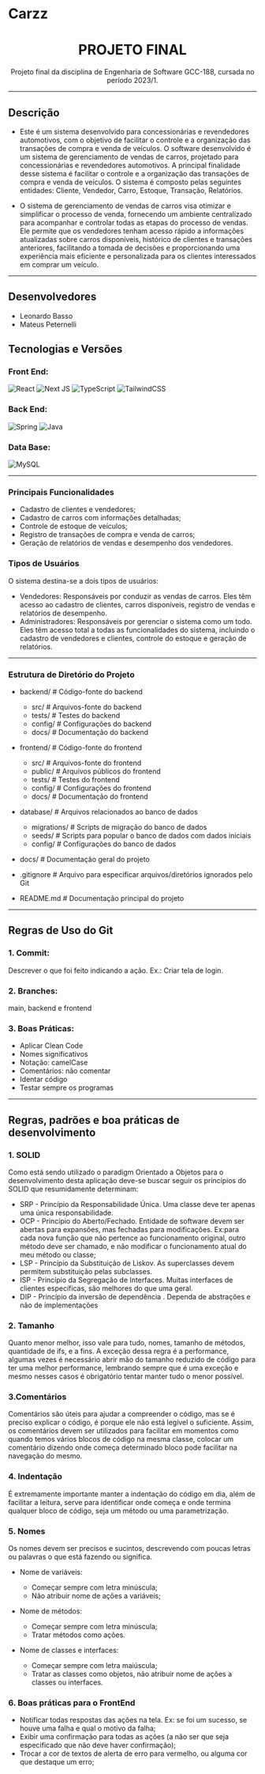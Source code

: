 # Carzz

<h1 align="center">PROJETO FINAL</h1>
<p align="center">
  Projeto final da disciplina de Engenharia de Software GCC-188, cursada no período 2023/1.
</p>

---
## Descrição

- Este é um sistema desenvolvido para concessionárias e revendedores automotivos, com o objetivo de facilitar o controle e a organização das transações de compra e venda de veículos. O software desenvolvido é um sistema de gerenciamento de vendas de carros, projetado para concessionárias e revendedores automotivos. A principal finalidade desse sistema é facilitar o controle e a organização das transações de compra e venda de veículos. O sistema é composto pelas seguintes entidades: Cliente, Vendedor, Carro, Estoque, Transação, Relatórios.

- O sistema de gerenciamento de vendas de carros visa otimizar e simplificar o processo de venda, fornecendo um ambiente centralizado para acompanhar e controlar todas as etapas do processo de vendas. Ele permite que os vendedores tenham acesso rápido a informações atualizadas sobre carros disponíveis, histórico de clientes e transações anteriores, facilitando a tomada de decisões e proporcionando uma experiência mais eficiente e personalizada para os clientes interessados em comprar um veículo.
---

## Desenvolvedores
 - Leonardo Basso
 - Mateus Peternelli

## Tecnologias e Versões

### Front End:

![React](https://img.shields.io/badge/react-v18.2.0-%2320232a.svg?style=for-the-badge&logo=react&logoColor=%2361DAFB)
![Next JS](https://img.shields.io/badge/Next-v12.2.5-%2320232a.svg?style=for-the-badge&logo=next.js&logoColor=white)
![TypeScript](https://img.shields.io/badge/typescript-v4.7.4-%2320232a.svg?style=for-the-badge&logo=typescript&logoColor=white)
![TailwindCSS](https://img.shields.io/badge/tailwindcss-v3.1.8-%2320232a.svg?style=for-the-badge&logo=tailwind-css&logoColor=white)

### Back End:

![Spring](https://img.shields.io/badge/spring-v2.7.0-%2320232a.svg?style=for-the-badge&logo=spring&logoColor=white)
![Java](https://img.shields.io/badge/Java-v11.0.16-%2320232a?style=for-the-badge&logo=java&logoColor=white)

### Data Base:

![MySQL](https://img.shields.io/badge/mysql-v8.0.0-%2320232a.svg?style=for-the-badge&logo=mysql&logoColor=white)

---
### Principais Funcionalidades
- Cadastro de clientes e vendedores;
- Cadastro de carros com informações detalhadas;
- Controle de estoque de veículos;
- Registro de transações de compra e venda de carros;
- Geração de relatórios de vendas e desempenho dos vendedores.

### Tipos de Usuários
O sistema destina-se a dois tipos de usuários:

- Vendedores: Responsáveis por conduzir as vendas de carros. Eles têm acesso ao cadastro de clientes, carros disponíveis, registro de vendas e relatórios de desempenho.
- Administradores: Responsáveis por gerenciar o sistema como um todo. Eles têm acesso total a todas as funcionalidades do sistema, incluindo o cadastro de vendedores e clientes, controle do estoque e geração de relatórios.

---

### Estrutura de Diretório do Projeto

- backend/                  # Código-fonte do backend
  - src/                  # Arquivos-fonte do backend
  - tests/                # Testes do backend
  - config/               # Configurações do backend
  - docs/                 # Documentação do backend
  
- frontend/                 # Código-fonte do frontend
  - src/                  # Arquivos-fonte do frontend
  - public/               # Arquivos públicos do frontend
  - tests/                # Testes do frontend
  - config/               # Configurações do frontend
  - docs/                 # Documentação do frontend
  
- database/                 # Arquivos relacionados ao banco de dados
  - migrations/           # Scripts de migração do banco de dados
  - seeds/                # Scripts para popular o banco de dados com dados iniciais
  - config/               # Configurações do banco de dados
  
- docs/                     # Documentação geral do projeto
  
- .gitignore                # Arquivo para especificar arquivos/diretórios ignorados pelo Git
  
- README.md                 # Documentação principal do projeto


---
## Regras de Uso do Git

### 1. Commit:

Descrever o que foi feito indicando a ação.
Ex.: Criar tela de login.

### 2. Branches:

main, backend e frontend

### 3. Boas Práticas:

- Aplicar Clean Code
- Nomes significativos
- Notação: camelCase
- Comentários: não comentar
- Identar código
- Testar sempre os programas

---

## Regras, padrões e boa práticas de desenvolvimento

### 1. SOLID
Como está sendo utilizado o paradigm Orientado a Objetos para o desenvolvimento desta aplicação deve-se buscar seguir os princípios do SOLID que resumidamente determinam:
 - SRP - Princípio da Responsabilidade Única. Uma classe deve ter apenas uma única responsabilidade.
 - OCP - Princípio do Aberto/Fechado. Entidade de software devem ser abertas para expansões, mas fechadas para modificações. Ex:para cada nova função que não pertence ao funcionamento original, outro método deve ser chamado, e não modificar o funcionamento atual do meu método ou classe; 
 - LSP - Princípio da Substituição de Liskov. As superclasses devem permitem substituição pelas subclasses.
 - ISP - Princípio da Segregação de Interfaces. Muitas interfaces de clientes específicas, são melhores do que uma geral.
 - DIP - Princípio da inversão de dependência . Dependa de abstrações e não de implementações

### 2. Tamanho
Quanto menor melhor, isso vale para tudo, nomes, tamanho de métodos, quantidade de ifs, e a fins. A exceção dessa regra é a performance, algumas vezes é necessário abrir mão do tamanho reduzido de código para ter uma melhor performance, lembrando sempre que é uma exceção e mesmo nesses casos é obrigatório tentar manter tudo o menor possível.

### 3.Comentários
Comentários são úteis para ajudar a compreender o código, mas se é preciso explicar o código, é porque ele não está legível o suficiente. Assim, os comentários devem ser utilizados para facilitar em momentos como quando temos vários blocos de código na mesma classe, colocar um comentário dizendo onde começa determinado bloco pode facilitar na navegação do mesmo.

### 4. Indentação
É extremamente importante manter a indentação do código em dia, além de facilitar a leitura, serve para identificar onde começa e onde termina qualquer bloco de código, seja um método ou uma parametrização.

### 5. Nomes
Os nomes devem ser precisos e sucintos, descrevendo com poucas letras ou palavras o que está fazendo ou significa.
- Nome de variáveis:
  - Começar sempre com letra minúscula;
  - Não atribuir nome de ações a variáveis;

- Nome de métodos:
  - Começar sempre com letra minúscula;
  - Tratar métodos como ações.

- Nome de classes e interfaces:
  - Começar sempre com letra maiúscula;
  - Tratar as classes como objetos, não atribuir nome de ações a classes ou interfaces.

### 6. Boas práticas para o FrontEnd
  - Notificar todas respostas das ações na tela. Ex: se foi um sucesso, se houve uma falha e qual o motivo da falha;
  - Exibir uma confirmação para todas as ações (a não ser que seja especificado que não deve haver confirmação);
  - Trocar a cor de textos de alerta de erro para vermelho, ou alguma cor que destaque um erro;
